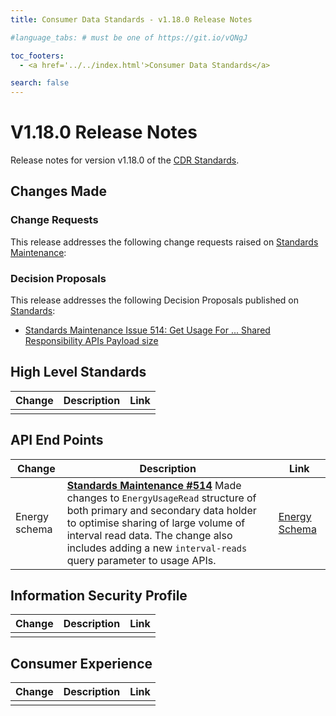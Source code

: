 ```yaml
---
title: Consumer Data Standards - v1.18.0 Release Notes

#language_tabs: # must be one of https://git.io/vQNgJ

toc_footers:
  - <a href='../../index.html'>Consumer Data Standards</a>

search: false
---
```


# V1.18.0 Release Notes
Release notes for version v1.18.0 of the [CDR Standards](../../index.html).

## Changes Made
### Change Requests

This release addresses the following change requests raised on [Standards Maintenance](https://github.com/ConsumerDataStandardsAustralia/standards-maintenance/issues):



### Decision Proposals

This release addresses the following Decision Proposals published on [Standards](https://github.com/ConsumerDataStandardsAustralia/standards/issues):

- [Standards Maintenance Issue 514: Get Usage For ... Shared Responsibility APIs Payload size](https://github.com/ConsumerDataStandardsAustralia/standards-maintenance/issues/514)


## High Level Standards

|Change|Description|Link|
|------|-----------|----|
| | | |

## API End Points

|Change|Description|Link|
|------|-----------|----|
| Energy schema | [**Standards Maintenance #514**](https://github.com/ConsumerDataStandardsAustralia/standards-maintenance/issues/514) Made changes to `EnergyUsageRead` structure of both primary and secondary data holder to optimise sharing of large volume of interval read data. The change also includes adding a new `interval-reads` query parameter to usage APIs. | [Energy Schema](../../#energy-apis) |


## Information Security Profile

|Change|Description|Link|
|------|-----------|----|
| | | |


## Consumer Experience

|Change|Description|Link|
|------|-----------|----|
| | | |

